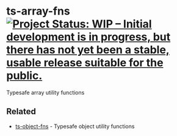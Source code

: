 # ts-array-fns [![Project Status: WIP – Initial development is in progress, but there has not yet been a stable, usable release suitable for the public.](https://www.repostatus.org/badges/latest/wip.svg)](https://www.repostatus.org/#wip)

Typesafe array utility functions

## Related

- [ts-object-fns](https://github.com/thomasraydeniscool/ts-object-fns) - Typesafe object utility functions
